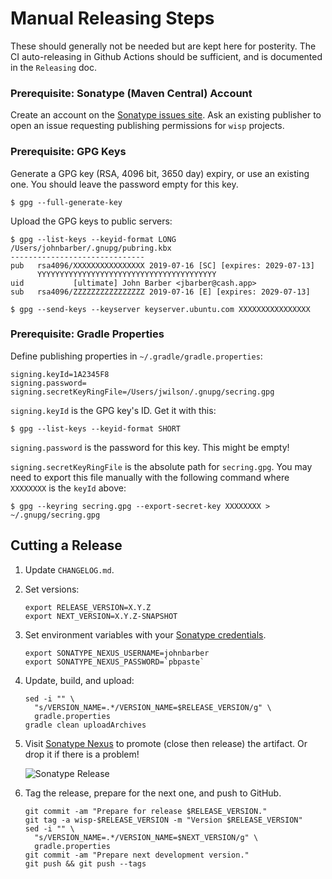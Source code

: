 Manual Releasing Steps
=========

These should generally not be needed but are kept here for posterity. The CI auto-releasing in Github Actions should be
sufficient, and is documented in the `Releasing` doc.

### Prerequisite: Sonatype (Maven Central) Account

Create an account on the [Sonatype issues site][sonatype_issues]. Ask an existing publisher to open an issue requesting
publishing permissions for `wisp` projects.

### Prerequisite: GPG Keys

Generate a GPG key (RSA, 4096 bit, 3650 day) expiry, or use an existing one. You should leave the password empty for
this key.

```
$ gpg --full-generate-key 
```

Upload the GPG keys to public servers:

```
$ gpg --list-keys --keyid-format LONG
/Users/johnbarber/.gnupg/pubring.kbx
------------------------------
pub   rsa4096/XXXXXXXXXXXXXXXX 2019-07-16 [SC] [expires: 2029-07-13]
      YYYYYYYYYYYYYYYYYYYYYYYYYYYYYYYYYYYYYYYY
uid           [ultimate] John Barber <jbarber@cash.app>
sub   rsa4096/ZZZZZZZZZZZZZZZZ 2019-07-16 [E] [expires: 2029-07-13]

$ gpg --send-keys --keyserver keyserver.ubuntu.com XXXXXXXXXXXXXXXX
```

### Prerequisite: Gradle Properties

Define publishing properties in `~/.gradle/gradle.properties`:

```
signing.keyId=1A2345F8
signing.password=
signing.secretKeyRingFile=/Users/jwilson/.gnupg/secring.gpg
```

`signing.keyId` is the GPG key's ID. Get it with this:

   ```
   $ gpg --list-keys --keyid-format SHORT
   ```

`signing.password` is the password for this key. This might be empty!

`signing.secretKeyRingFile` is the absolute path for `secring.gpg`. You may need to export this file manually with the
following command where `XXXXXXXX` is the `keyId` above:

   ```
   $ gpg --keyring secring.gpg --export-secret-key XXXXXXXX > ~/.gnupg/secring.gpg
   ```

Cutting a Release
-----------------

1. Update `CHANGELOG.md`.

2. Set versions:

    ```
    export RELEASE_VERSION=X.Y.Z
    export NEXT_VERSION=X.Y.Z-SNAPSHOT
    ```

3. Set environment variables with your [Sonatype credentials][sonatype_issues].

    ```
    export SONATYPE_NEXUS_USERNAME=johnbarber
    export SONATYPE_NEXUS_PASSWORD=`pbpaste`
    ```

4. Update, build, and upload:

    ```
    sed -i "" \
      "s/VERSION_NAME=.*/VERSION_NAME=$RELEASE_VERSION/g" \
      gradle.properties
    gradle clean uploadArchives
    ```

5. Visit [Sonatype Nexus][sonatype_nexus] to promote (close then release) the artifact. Or drop it if there is a
   problem!

   ![Sonatype Release](/img/sonatype-release.gif)

6. Tag the release, prepare for the next one, and push to GitHub.

    ```
    git commit -am "Prepare for release $RELEASE_VERSION."
    git tag -a wisp-$RELEASE_VERSION -m "Version $RELEASE_VERSION"
    sed -i "" \
      "s/VERSION_NAME=.*/VERSION_NAME=$NEXT_VERSION/g" \
      gradle.properties
    git commit -am "Prepare next development version."
    git push && git push --tags
    ```

[sonatype_issues]: https://issues.sonatype.org/

[sonatype_nexus]: https://oss.sonatype.org/
